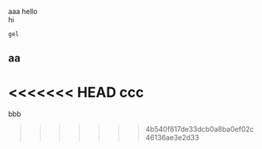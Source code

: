 aaa
hello <br>
hi

```
gel
```
## aa
<<<<<<< HEAD
ccc
=======
bbb
>>>>>>> 4b540f817de33dcb0a8ba0ef02c46136ae3e2d33
